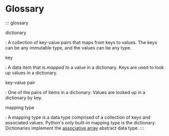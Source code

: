 # Glossary

::: glossary

dictionary

:   A collection of key-value pairs that maps from keys to values. The
    keys can be any immutable type, and the values can be any type.

key

:   A data item that is *mapped to* a value in a dictionary. Keys are
    used to look up values in a dictionary.

key-value pair

:   One of the pairs of items in a dictionary. Values are looked up in a
    dictionary by key.

mapping type

:   A mapping type is a data type comprised of a collection of keys and
    associated values. Python\'s only built-in mapping type is the
    dictionary. Dictionaries implement the [associative
    array](http://en.wikipedia.org/wiki/Associative_array) abstract data
    type.
:::
